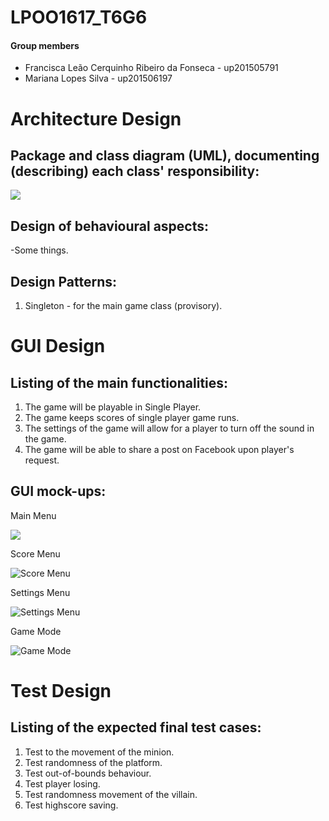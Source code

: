 # LPOO1617_T6G6

#### Group members

- Francisca Leão Cerquinho Ribeiro da Fonseca - up201505791
- Mariana Lopes Silva - up201506197

# Architecture Design

## Package and class diagram (UML), documenting (describing) each class' responsibility:
![](https://cloud.githubusercontent.com/assets/22794956/25520109/933d085c-2bf2-11e7-935c-415f296f68ed.png)

## Design of behavioural aspects:
-Some things.
## Design Patterns:
1. Singleton - for the main game class (provisory).

# GUI Design
## Listing of the main functionalities:
1. The game will be playable in Single Player.
2. The game keeps scores of single player game runs.
3. The settings of the game will allow for a player to turn off the sound in the game.
4. The game will be able to share a post on Facebook upon player's request.
## GUI mock-ups:
<p>
Main Menu

![](https://cloud.githubusercontent.com/assets/22835568/25439439/59d48f04-2a94-11e7-92d7-6bc9f04f4fe6.png)
<p>
Score Menu

![](https://cloud.githubusercontent.com/assets/22835568/25439436/59d218c8-2a94-11e7-8cca-ce23ede19b0b.png "Score Menu")
<p>
Settings Menu

![](https://cloud.githubusercontent.com/assets/22835568/25439437/59d26076-2a94-11e7-93dc-c7ea62c072fb.png "Settings Menu")
<p>
Game Mode

![](https://cloud.githubusercontent.com/assets/22835568/25439438/59d41e52-2a94-11e7-8ede-7ec5f65f76a0.png "Game Mode")

# Test Design
## Listing of the expected final test cases:
1. Test to the movement of the minion.
2. Test randomness of the platform.
3. Test out-of-bounds behaviour.
4. Test player losing.
5. Test randomness movement of the villain.
5. Test highscore saving.
